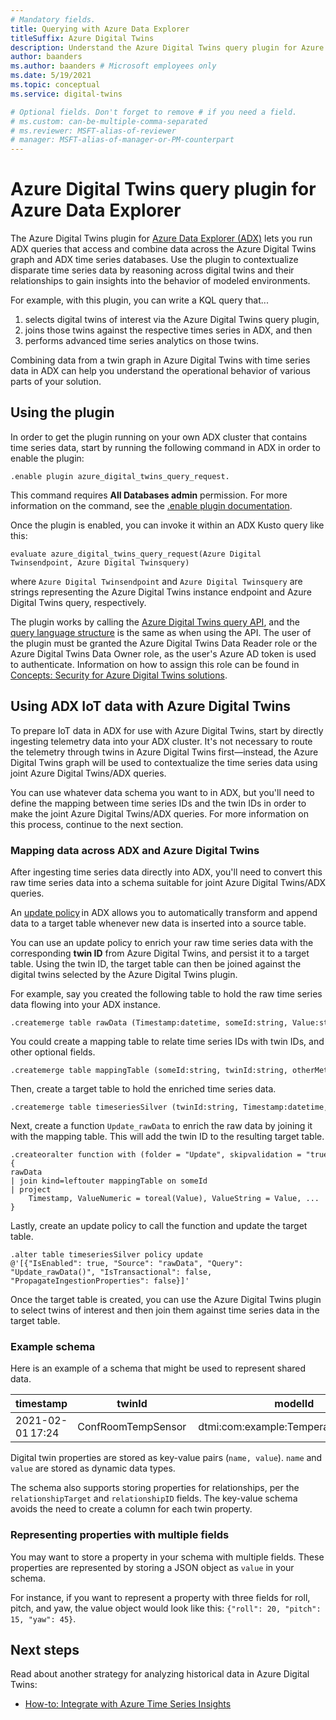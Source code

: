 ```yaml
---
# Mandatory fields.
title: Querying with Azure Data Explorer
titleSuffix: Azure Digital Twins
description: Understand the Azure Digital Twins query plugin for Azure Data Explorer
author: baanders
ms.author: baanders # Microsoft employees only
ms.date: 5/19/2021
ms.topic: conceptual
ms.service: digital-twins

# Optional fields. Don't forget to remove # if you need a field.
# ms.custom: can-be-multiple-comma-separated
# ms.reviewer: MSFT-alias-of-reviewer
# manager: MSFT-alias-of-manager-or-PM-counterpart
---
```


# Azure Digital Twins query plugin for Azure Data Explorer

The Azure Digital Twins plugin for [Azure Data Explorer (ADX)](/azure/data-explorer/data-explorer-overview) lets you run ADX queries that access and combine data across the Azure Digital Twins graph and ADX time series databases. Use the plugin to contextualize disparate time series data by reasoning across digital twins and their relationships to gain insights into the behavior of modeled environments.

For example, with this plugin, you can write a KQL query that...
1. selects digital twins of interest via the Azure Digital Twins query plugin,
2. joins those twins against the respective times series in ADX, and then 
3. performs advanced time series analytics on those twins.  

Combining data from a twin graph in Azure Digital Twins with time series data in ADX can help you understand the operational behavior of various parts of your solution. 

## Using the plugin

In order to get the plugin running on your own ADX cluster that contains time series data, start by running the following command in ADX in order to enable the plugin:

```kusto
.enable plugin azure_digital_twins_query_request. 
```

This command requires **All Databases admin** permission. For more information on the command, see the [.enable plugin documentation](/azure/data-explorer/kusto/management/enable-plugin). 

Once the plugin is enabled, you can invoke it within an ADX Kusto query like this: 

```kusto
evaluate azure_digital_twins_query_request(Azure Digital Twinsendpoint, Azure Digital Twinsquery) 
```

where `Azure Digital Twinsendpoint` and `Azure Digital Twinsquery` are strings representing the Azure Digital Twins instance endpoint and Azure Digital Twins query, respectively. 

The plugin works by calling the [Azure Digital Twins query API](/rest/api/digital-twins/dataplane/query), and the [query language structure](concepts-query-language.md) is the same as when using the API. The user of the plugin must be granted the Azure Digital Twins Data Reader role or the Azure Digital Twins Data Owner role, as the user's Azure AD token is used to authenticate. Information on how to assign this role can be found in [Concepts: Security for Azure Digital Twins solutions](concepts-security.md#authorization-azure-roles-for-azure-digital-twins). 

## Using ADX IoT data with Azure Digital Twins

To prepare IoT data in ADX for use with Azure Digital Twins, start by directly ingesting telemetry data into your ADX cluster. It's not necessary to route the telemetry through twins in Azure Digital Twins first—instead, the Azure Digital Twins graph will be used to contextualize the time series data using joint Azure Digital Twins/ADX queries. 

You can use whatever data schema you want to in ADX, but you'll need to define the mapping between time series IDs and the twin IDs in order to make the joint Azure Digital Twins/ADX queries. For more information on this process, continue to the next section.

### Mapping data across ADX and Azure Digital Twins

After ingesting time series data directly into ADX, you'll need to convert this raw time series data into a schema suitable for joint Azure Digital Twins/ADX queries.

An [update policy](/azure/data-explorer/kusto/management/updatepolicy.md) in ADX allows you to automatically transform and append data to a target table whenever new data is inserted into a source table. 

You can use an update policy to enrich your raw time series data with the corresponding **twin ID** from Azure Digital Twins, and persist it to a target table. Using the twin ID, the target table can then be joined against the digital twins selected by the Azure Digital Twins plugin. 

For example, say you created the following table to hold the raw time series data flowing into your ADX instance. 

```kusto
.createmerge table rawData (Timestamp:datetime, someId:string, Value:string, ValueType:string)  
```

You could create a mapping table to relate time series IDs with twin IDs, and other optional fields. 

```kusto
.createmerge table mappingTable (someId:string, twinId:string, otherMetadata:string) 
```

Then, create a target table to hold the enriched time series data. 

```kusto
.createmerge table timeseriesSilver (twinId:string, Timestamp:datetime, someId:string, otherMetadata:string, ValueNumeric:real, ValueString:string)  
```

Next, create a function `Update_rawData` to enrich the raw data by joining it with the mapping table. This will add the twin ID to the resulting target table. 

```kusto
.createoralter function with (folder = "Update", skipvalidation = "true") Update_rawData() { 
rawData 
| join kind=leftouter mappingTable on someId 
| project 
    Timestamp, ValueNumeric = toreal(Value), ValueString = Value, ... 
} 
```

Lastly, create an update policy to call the function and update the target table. 

```kusto
.alter table timeseriesSilver policy update 
@'[{"IsEnabled": true, "Source": "rawData", "Query": "Update_rawData()", "IsTransactional": false, "PropagateIngestionProperties": false}]' 
```

Once the target table is created, you can use the Azure Digital Twins plugin to select twins of interest and then join them against time series data in the target table. 

### Example schema

Here is an example of a schema that might be used to represent shared data.

| timestamp | twinId | modelId | name | value | relationshipTarget | relationshipID |
| --- | --- | --- | --- | --- | --- | --- |
| 2021-02-01 17:24 | ConfRoomTempSensor | dtmi:com:example:TemperatureSensor;1 | temperature | 301.0 |  |  |

Digital twin properties are stored as key-value pairs (`name, value`). `name` and `value` are stored as dynamic data types. 

The schema also supports storing properties for relationships, per the `relationshipTarget` and `relationshipID` fields. The key-value schema avoids the need to create a column for each twin property.

### Representing properties with multiple fields 

You may want to store a property in your schema with multiple fields. These properties are represented by storing a JSON object as `value` in your schema.

For instance, if you want to represent a property with three fields for roll, pitch, and yaw, the value object would look like this: `{"roll": 20, "pitch": 15, "yaw": 45}`.

## Next steps

Read about another strategy for analyzing historical data in Azure Digital Twins:
* [How-to: Integrate with Azure Time Series Insights](how-to-integrate-time-series-insights.md)
